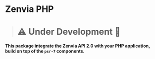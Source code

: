 # Zenvia PHP

> # :warning: Under Development :construction:

#### This package integrate the Zenvia API 2.0 with your PHP application, build on top of the `psr-7` components.
